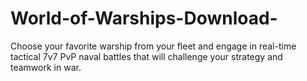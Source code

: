 # World-of-Warships-Download-
Choose your favorite warship from your fleet and engage in real-time tactical 7v7 PvP naval battles that will challenge your strategy and teamwork in war.
